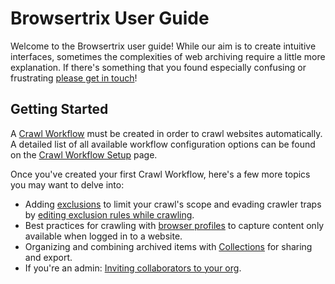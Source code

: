 # Browsertrix User Guide

Welcome to the Browsertrix user guide! While our aim is to create intuitive interfaces, sometimes the complexities of web archiving require a little more explanation. If there's something that you found especially confusing or frustrating [please get in touch](docs-feedback@webrecorder.net)!

## Getting Started

A [Crawl Workflow](crawl-workflows) must be created in order to crawl websites automatically. A detailed list of all available workflow configuration options can be found on the [Crawl Workflow Setup](workflow-setup) page.

Once you've created your first Crawl Workflow, here's a few more topics you may want to delve into:

- Adding [exclusions](workflow-setup/#exclusions) to limit your crawl's scope and evading crawler traps by [editing exclusion rules while crawling](crawl-workflows/#live-exclusion-editing).
- Best practices for crawling with [browser profiles](browser-profiles) to capture content only available when logged in to a website.
- Organizing and combining archived items with [Collections](collections) for sharing and export.
- If you're an admin: [Inviting collaborators to your org](org-settings/#members).
